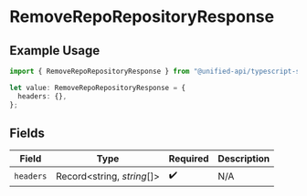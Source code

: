 # RemoveRepoRepositoryResponse

## Example Usage

```typescript
import { RemoveRepoRepositoryResponse } from "@unified-api/typescript-sdk/sdk/models/operations";

let value: RemoveRepoRepositoryResponse = {
  headers: {},
};
```

## Fields

| Field                      | Type                       | Required                   | Description                |
| -------------------------- | -------------------------- | -------------------------- | -------------------------- |
| `headers`                  | Record<string, *string*[]> | :heavy_check_mark:         | N/A                        |